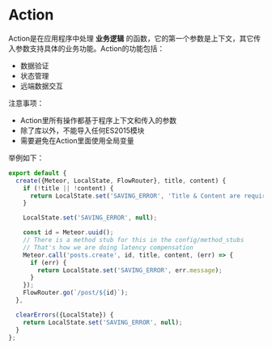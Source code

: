 # Action

Action是在应用程序中处理 **业务逻辑** 的函数，它的第一个参数是上下文，其它传入参数支持具体的业务功能。Action的功能包括：

* 数据验证
* 状态管理
* 远端数据交互

注意事项：
* Action里所有操作都基于程序上下文和传入的参数
* 除了库以外，不能导入任何ES2015模块
* 需要避免在Action里面使用全局变量

举例如下：

```js
export default {
  create({Meteor, LocalState, FlowRouter}, title, content) {
    if (!title || !content) {
      return LocalState.set('SAVING_ERROR', 'Title & Content are required!');
    }

    LocalState.set('SAVING_ERROR', null);

    const id = Meteor.uuid();
    // There is a method stub for this in the config/method_stubs
    // That's how we are doing latency compensation
    Meteor.call('posts.create', id, title, content, (err) => {
      if (err) {
        return LocalState.set('SAVING_ERROR', err.message);
      }
    });
    FlowRouter.go(`/post/${id}`);
  },

  clearErrors({LocalState}) {
    return LocalState.set('SAVING_ERROR', null);
  }
};
```
